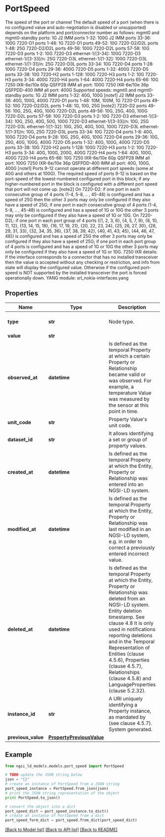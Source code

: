 # PortSpeed

The speed of the port or channel  The default speed of a port (when there is no configured value and auto-negotiation is disabled or unsupported) depends on the platform and port/connector number as follows:  mgmt0 and mgmt0-standby ports: 1G J2 IMM ports 1-32: 100G J2 IMM ports 33-36: 100G 7220-D1 ports 1-48: 1G 7220-D1 ports 49-52: 10G 7220-D2/D2L ports 1-48: 25G 7220-D2/D2L ports 49-56: 100G 7220-D2L ports 57-58: 10G 7220-D3 ports 1-2: 10G 7220-D3 ethernet-1/[3-34]: 100G 7220-D3 ethernet-1/[3-33]/n: 25G 7220-D3L ethernet-1/[1-32]: 100G 7220-D3L ethernet-1/[1-31]/n: 25G 7220-D3L ports 33-34: 10G 7220-D4 ports 1-28: 100G 7220-D4 ports 29-36: 400G 7220-D5 ports 1-32: 400G 7220-D5 ports 33-38: 10G 7220-H2 ports 1-128: 100G 7220-H3 ports 1-2: 10G 7220-H3 ports 3-34: 400G 7220-H4 ports 1-64: 400G 7220-H4 ports 65-66: 10G 7250 IXR-6e/10e 60p QSFP28 IMM all port: 100G 7250 IXR-6e/10e 36p QSFPDD-400 IMM all port: 400G  Supported speeds: mgmt0 and mgmt0-standby ports: 1G J2 IMM ports 1-32: 40G, 100G [note1] J2 IMM ports 33-36: 40G, 100G, 400G 7220-D1 ports 1-48: 10M, 100M, 1G 7220-D1 ports 49-52: 10G 7220-D2/D2L ports 1-48: 1G, 10G, 25G [note2] 7220-D2 ports 49-56: 10G, 25G, 40G, 100G 7220-D2L ports 49-56: 10G, 25G, 40G, 100G 7220-D2L ports 57-58: 10G 7220-D3 ports 1-2: 10G 7220-D3 ethernet-1/[3-34]: 10G, 25G, 40G, 50G, 100G 7220-D3 ethernet-1/[3-33]/n: 10G, 25G 7220-D3L ethernet-1/[1-32]: 10G, 25G, 40G, 50G, 100G 7220-D3L ethernet-1/[1-31]/n: 10G, 25G 7220-D3L ports 33-34: 10G 7220-D4 ports 1-8: 40G, 100G 7220-D4 ports 9-28: 10G, 25G, 40G, 100G 7220-D4 ports 29-36: 10G, 25G, 40G, 100G, 400G 7220-D5 ports 1-32: 40G, 100G, 400G 7220-D5 ports 33-38: 10G 7220-H2 ports 1-128: 100G 7220-H3 ports 1-2: 10G 7220-H3 ports 3-34: 40G, 100G, 200G, 400G 7220-H4 ports 1-64: 40G, 100G, 400G 7220-H4 ports 65-66: 10G 7250 IXR-6e/10e 60p QSFP28 IMM all port: 100G 7250 IXR-6e/10e 36p QSFPDD-400 IMM all port: 40G, 100G, 400G  [note1] Ports 9-12 cannot operate at different port speeds (some at 40G and others at 100G). The required speed of ports 9-12 is based on the port-speed of the lowest-numbered configured port in this block; if any higher-numbered port in the block is configured with a different port speed that port will not come up.  [note2]  On 7220-D2: if one port in each consecutive group of 4 ports (1-4, 5-8, .. , 45-48) is configured and has a speed of 25G then the other 3 ports may only be configured if they also have a speed of 25G; if one port in each consecutive group of 4 ports (1-4, 5-8, .. , 45-48) is configured and has a speed of 1G or 10G the other 3 ports may only be configured if they also have a speed of 1G or 10G.  On 7220-D2L: if one port in each port group of 4 ports ({1, 2, 3, 6}, {4, 5, 7, 9}, {8, 10, 11, 12}, {13, 14, 15, 18}, {16, 17, 19, 21}, {20, 22, 23, 24}, {25, 26, 27, 30}, {28, 29, 31, 33}, {32, 34, 35, 36}, {37, 38, 39, 42}, {40, 41, 43, 45}, {44, 46, 47, 48}) is configured and has a speed of 25G the other 3 ports may only be configured if they also have a speed of 25G; if one port in each port group of 4 ports is configured and has a speed of 1G or 10G the other 3 ports may only be configured if they also have a speed of 1G or 10G.  7250 IXR details: If the interface corresponds to a connector that has no installed transceiver then the value is accepted without any checking or restriction, and info from state will display the configured value. Otherwise if the configured port-speed is NOT supported by the installed transceiver the port is forced operationally down.  YANG module: srl_nokia-interfaces.yang 

## Properties

Name | Type | Description | Notes
------------ | ------------- | ------------- | -------------
**type** | **str** | Node type.  | [optional] [default to 'Property']
**value** | **str** |  | 
**observed_at** | **datetime** | Is defined as the temporal Property at which a certain Property or Relationship became valid or was observed. For example, a temperature Value was measured by the sensor at this point in time.  | [optional] 
**unit_code** | **str** | Property Value&#39;s unit code.  | [optional] 
**dataset_id** | **str** | It allows identifying a set or group of property values.  | [optional] 
**created_at** | **datetime** | Is defined as the temporal Property at which the Entity, Property or Relationship was entered into an NGSI-LD system.  | [optional] [readonly] 
**modified_at** | **datetime** | Is defined as the temporal Property at which the Entity, Property or Relationship was last modified in an NGSI-LD system, e.g. in order to correct a previously entered incorrect value.  | [optional] [readonly] 
**deleted_at** | **datetime** | Is defined as the temporal Property at which the Entity, Property or Relationship was deleted from an NGSI-LD system.  Entity deletion timestamp. See clause 4.8 It is only used in notifications reporting deletions and in the Temporal Representation of Entities (clause 4.5.6), Properties (clause 4.5.7), Relationships (clause 4.5.8) and LanguageProperties (clause 5.2.32).  | [optional] [readonly] 
**instance_id** | **str** | A URI uniquely identifying a Property instance, as mandated by (see clause 4.5.7). System generated.  | [optional] [readonly] 
**previous_value** | [**PropertyPreviousValue**](PropertyPreviousValue.md) |  | [optional] 

## Example

```python
from ngsi_ld_models.models.port_speed import PortSpeed

# TODO update the JSON string below
json = "{}"
# create an instance of PortSpeed from a JSON string
port_speed_instance = PortSpeed.from_json(json)
# print the JSON string representation of the object
print PortSpeed.to_json()

# convert the object into a dict
port_speed_dict = port_speed_instance.to_dict()
# create an instance of PortSpeed from a dict
port_speed_form_dict = port_speed.from_dict(port_speed_dict)
```
[[Back to Model list]](../README.md#documentation-for-models) [[Back to API list]](../README.md#documentation-for-api-endpoints) [[Back to README]](../README.md)


